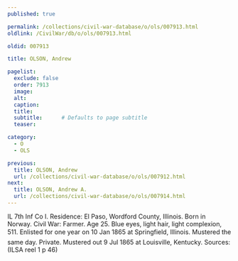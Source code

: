 ```yaml
---
published: true

permalink: /collections/civil-war-database/o/ols/007913.html
oldlink: /CivilWar/db/o/ols/007913.html

oldid: 007913

title: OLSON, Andrew

pagelist:
  exclude: false
  order: 7913
  image: 
  alt:
  caption:
  title:
  subtitle:      # Defaults to page subtitle
  teaser:

category: 
  - O 
  - OLS

previous:
  title: OLSON, Andrew
  url: /collections/civil-war-database/o/ols/007912.html  
next:
  title: OLSON, Andrew A.
  url: /collections/civil-war-database/o/ols/007914.html   
---
```

IL 7th Inf Co I. Residence: El Paso, Wordford County, Illinois. Born in Norway. Civil War: Farmer. Age 25. Blue eyes, light hair, light complexion, 5&#146;11&#148;. Enlisted for one year on 10 Jan 1865 at Springfield, Illinois. Mustered the same day. Private. Mustered out 9 Jul 1865 at Louisville, Kentucky. Sources: (ILSA reel 1 p 46)